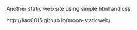 
<p>Another static web site using simple html and css</p>
<link>http://liao0015.github.io/moon-staticweb/</link>

